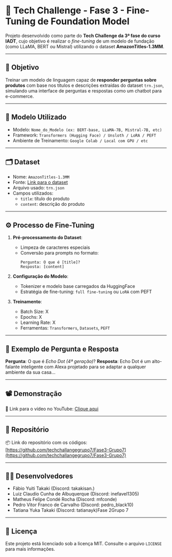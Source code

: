 
# 🤖 Tech Challenge - Fase 3 - Fine-Tuning de Foundation Model

Projeto desenvolvido como parte do **Tech Challenge da 3ª fase do curso IADT**, cujo objetivo é realizar o *fine-tuning* de um modelo de fundação (como LLaMA, BERT ou Mistral) utilizando o dataset **AmazonTitles-1.3MM**.

---

## 📌 Objetivo

Treinar um modelo de linguagem capaz de **responder perguntas sobre produtos** com base nos títulos e descrições extraídas do dataset `trn.json`, simulando uma interface de perguntas e respostas como um chatbot para e-commerce.

---

## 🧠 Modelo Utilizado

- Modelo: `Nome_do_Modelo (ex: BERT-base, LLaMA-7B, Mistral-7B, etc)`
- Framework: `Transformers (Hugging Face) / Unsloth / LoRA / PEFT`
- Ambiente de Treinamento: `Google Colab / Local com GPU / etc`

---

## 🗂️ Dataset

- Nome: `AmazonTitles-1.3MM`
- Fonte: [Link para o dataset](https://drive.google.com/file/d/12zH4mL2RX8iSvH0VCNnd3QxO4DzuHWnK/view)
- Arquivo usado: `trn.json`
- Campos utilizados:
  - `title`: título do produto
  - `content`: descrição do produto

---

## ⚙️ Processo de Fine-Tuning

1. **Pré-processamento do Dataset**:

   - Limpeza de caracteres especiais
   - Conversão para prompts no formato:
     ```
     Pergunta: O que é [title]?
     Resposta: [content]
     ```
2. **Configuração do Modelo**:

   - Tokenizer e modelo base carregados da HuggingFace
   - Estratégia de fine-tuning: `full fine-tuning` ou `LoRA` com PEFT
3. **Treinamento**:

   - Batch Size: X
   - Epochs: X
   - Learning Rate: X
   - Ferramentas: `Transformers`, `Datasets`, `PEFT`

---

## 💬 Exemplo de Pergunta e Resposta

**Pergunta**: O que é *Echo Dot (4ª geração)*?
**Resposta**: Echo Dot é um alto-falante inteligente com Alexa projetado para se adaptar a qualquer ambiente da sua casa...

---

## 📽️ Demonstração

🎥 Link para o vídeo no YouTube: [Clique aqui](https://youtube.com/link-do-video)

---

## 📁 Repositório

📦 Link do repositório com os códigos: [https://github.com/techchallangegrupo7/Fase3-Grupo7](https://github.com/techchallangegrupo7/Fase3-Grupo7)

---

## 👨‍💻 Desenvolvedores

- Fábio Yuiti Takaki (Discord: takakisan.)
- Luiz Claudio Cunha de Albuquerque (Discord: inefavel1305)
- Matheus Felipe Condé Rocha (Discord: mfconde)
- Pedro Vitor Franco de Carvalho (Discord: pedro_black10)
- Tatiana Yuka Takaki (Discord: tatianayk)Fase 2Grupo 7

---

## 📝 Licença

Este projeto está licenciado sob a licença MIT. Consulte o arquivo `LICENSE` para mais informações.
